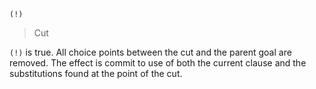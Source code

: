 ```
(!)
```

> Cut

`(!)` is true. All choice points between the cut and the parent goal are removed. The effect is commit to use of both the current clause and the substitutions found at the point of the cut.
